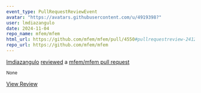 ```yaml
---
event_type: PullRequestReviewEvent
avatar: "https://avatars.githubusercontent.com/u/4919398?"
user: lmdiazangulo
date: 2024-11-04
repo_name: mfem/mfem
html_url: https://github.com/mfem/mfem/pull/4550#pullrequestreview-2412539210
repo_url: https://github.com/mfem/mfem
---
```


<a href='https://github.com/lmdiazangulo' target='_blank'>lmdiazangulo</a> <a href='https://github.com/mfem/mfem/pull/4550#pullrequestreview-2412539210' target='_blank'>reviewed</a> a <a href='https://github.com/mfem/mfem/pull/4550' target='_blank'>mfem/mfem pull request</a>

<small>None</small>

<a href='https://github.com/mfem/mfem/pull/4550#pullrequestreview-2412539210' target='_blank'>View Review</a>